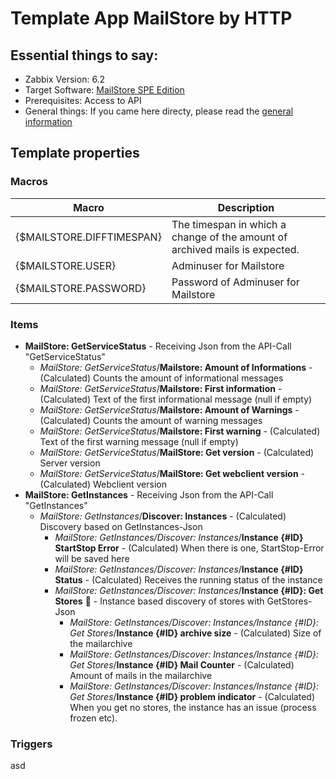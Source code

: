 # Template App MailStore by HTTP
## Essential things to say:
* Zabbix Version: 6.2
* Target Software: [MailStore SPE Edition](https://www.mailstore.com/de/produkte/mailstore-spe/)
* Prerequisites: Access to API
* General things: If you came here directy, please read the [general information](../readme.md)
## Template properties
### Macros

| Macro | Description |
| --- | --- |
| {$MAILSTORE.DIFFTIMESPAN} | The timespan in which a change of the amount of archived mails is expected. |
| {$MAILSTORE.USER} | Adminuser for Mailstore |
| {$MAILSTORE.PASSWORD} | Password of Adminuser for Mailstore |

### Items
* **MailStore: GetServiceStatus** - Receiving Json from the API-Call "GetServiceStatus"
  * *MailStore: GetServiceStatus*/**Mailstore: Amount of Informations** - (Calculated) Counts the amount of informational messages
  * *MailStore: GetServiceStatus*/**Mailstore: First information** - (Calculated) Text of the first informational message (null if empty)
  * *MailStore: GetServiceStatus*/**Mailstore: Amount of Warnings** - (Calculated) Counts the amount of warning messages
  * *MailStore: GetServiceStatus*/**Mailstore: First warning** - (Calculated) Text of the first warning message (null if empty)
  * *MailStore: GetServiceStatus*/**MailStore: Get version** - (Calculated) Server version
  * *MailStore: GetServiceStatus*/**MailStore: Get webclient version** - (Calculated) Webclient version
* **MailStore: GetInstances** - Receiving Json from the API-Call "GetInstances"
  * *MailStore: GetInstances*/**Discover: Instances** - (Calculated) Discovery based on GetInstances-Json
    * *MailStore: GetInstances/Discover: Instances*/**Instance {#ID} StartStop Error** - (Calculated) When there is one, StartStop-Error will be saved here
    * *MailStore: GetInstances/Discover: Instances*/**Instance {#ID} Status** - (Calculated) Receives the running status of the instance
    * *MailStore: GetInstances/Discover: Instances*/**Instance {#ID}: Get Stores** :microscope: - Instance based discovery of stores with GetStores-Json
      * *MailStore: GetInstances/Discover: Instances/Instance {#ID}: Get Stores*/**Instance {#ID} archive size** - (Calculated) Size of the mailarchive
      * *MailStore: GetInstances/Discover: Instances/Instance {#ID}: Get Stores*/**Instance {#ID} Mail Counter** - (Calculated) Amount of mails in the mailarchive
      * *MailStore: GetInstances/Discover: Instances/Instance {#ID}: Get Stores*/**Instance {#ID} problem indicator** - (Calculated) When you get no stores, the instance has an issue (process frozen etc).
### Triggers
asd

